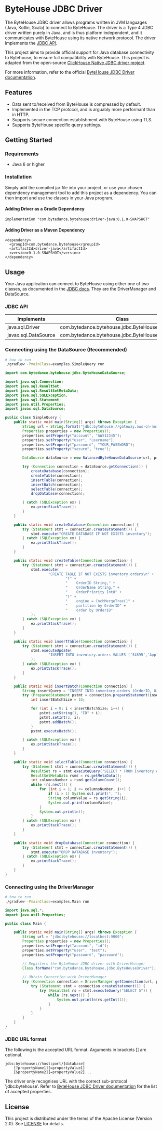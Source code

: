 
# ByteHouse JDBC Driver

The ByteHouse JDBC driver allows programs written in JVM languages (Java, Kotlin, Scala) to connect to ByteHouse.
The driver is a Type 4 JDBC driver written purely in Java, and is thus platform independent, and it communicates 
with ByteHouse using its native network protocol. The driver implements the 
<a href="https://docs.oracle.com/javase/8/docs/api/java/sql/package-summary.html">JDBC API</a>.

This project aims to provide official support for Java database connectivity to Bytehouse, to ensure full compatibility
with ByteHouse. This project is adapted from the open-source
<a href="https://github.com/housepower/ClickHouse-Native-JDBC">ClickHouse Native JDBC driver project</a>.

For more information, refer to the official 
<a href="https://bytedance.feishu.cn/wiki/wikcns7hYkiy8nqxxwN2X6LXfFh">ByteHouse JDBC Driver documentation</a>.

## Features

- Data sent to/received from ByteHouse is compressed by default.
- Implemented in the TCP protocol, and is arguably more performant than in HTTP.
- Supports secure connection establishment with ByteHouse using TLS.
- Supports ByteHouse specific query settings.

## Getting Started

### Requirements
- Java 8 or higher

### Installation
Simply add the compiled jar file into your project, or use your chosen dependency 
management tool to add this project as a dependency. You can then import and use the classes
in your Java program.

#### Adding Driver as a Gradle Dependency
```
implementation "com.bytedance.bytehouse:driver-java:0.1.0-SNAPSHOT"
```

#### Adding Driver as a Maven Dependency
```
<dependency>
  <groupId>com.bytedance.bytehouse</groupId>
  <artifactId>driver-java</artifactId>
  <version>0.1.0-SNAPSHOT</version>
</dependency>
```

## Usage

Your Java application can connect to ByteHouse using either one of two classes, as documented in the 
<a href="https://docs.oracle.com/javase/tutorial/jdbc/basics/connecting.html">JDBC docs</a>.
They are the DriverManager and DataSource.

### JDBC API
Implements           | Class
---                  | ---
java.sql.Driver      | com.bytedance.bytehouse.jdbc.ByteHouseDriver
javax.sql.DataSource | com.bytedance.bytehouse.jdbc.ByteHouseDataSource

### Connecting using the DataSource (Recommended)
```bash
# how to run
./gradlew -PmainClass=examples.SimpleQuery run
```
```java
import com.bytedance.bytehouse.jdbc.ByteHouseDataSource;

import java.sql.Connection;
import java.sql.ResultSet;
import java.sql.ResultSetMetaData;
import java.sql.SQLException;
import java.sql.Statement;
import java.util.Properties;
import javax.sql.DataSource;

public class SimpleQuery {
    public static void main(String[] args) throws Exception {
        String url = String.format("jdbc:bytehouse://gateway.aws-cn-north-1.bytehouse.cn:19000");
        Properties properties = new Properties();
        properties.setProperty("account", "AWS12345");
        properties.setProperty("user", "username");
        properties.setProperty("password", "YOUR_PASSWORD");
        properties.setProperty("secure", "true");

        DataSource dataSource = new BalancedByteHouseDataSource(url, properties);

        try (Connection connection = dataSource.getConnection()) {
            createDatabase(connection);
            createTable(connection);
            insertTable(connection);
            insertBatch(connection);
            selectTable(connection);
            dropDatabase(connection);

        } catch (SQLException ex) {
            ex.printStackTrace();
        }
    }

    public static void createDatabase(Connection connection) {
        try (Statement stmt = connection.createStatement()) {
            stmt.execute("CREATE DATABASE IF NOT EXISTS inventory");
        } catch (SQLException ex) {
            ex.printStackTrace();
        }
    }

    public static void createTable(Connection connection) {
        try (Statement stmt = connection.createStatement()) {
            stmt.execute(
                    "CREATE TABLE IF NOT EXISTS inventory.orders\n" +
                            "(" +
                            "    OrderID String," +
                            "    OrderName String," +
                            "    OrderPriority Int8" +
                            ")" +
                            "    engine = CnchMergeTree()" +
                            "    partition by OrderID" +
                            "    order by OrderID"
            );
        } catch (SQLException ex) {
            ex.printStackTrace();
        }
    }

    public static void insertTable(Connection connection) {
        try (Statement stmt = connection.createStatement()) {
            stmt.executeUpdate(
                    "INSERT INTO inventory.orders VALUES ('54895','Apple',12)"
            );
        } catch (SQLException ex) {
            ex.printStackTrace();
        }
    }

    public static void insertBatch(Connection connection) {
        String insertQuery = "INSERT INTO inventory.orders (OrderID, OrderName, OrderPriority) VALUES (?,'Apple',?)";
        try (PreparedStatement pstmt = connection.prepareStatement(insertQuery)) {
            int insertBatchSize = 10;

            for (int i = 0; i < insertBatchSize; i++) {
                pstmt.setString(1, "ID" + i);
                pstmt.setInt(2, i);
                pstmt.addBatch();
            }
            pstmt.executeBatch();

        } catch (SQLException ex) {
            ex.printStackTrace();
        }
    }

    public static void selectTable(Connection connection) {
        try (Statement stmt = connection.createStatement()) {
            ResultSet rs = stmt.executeQuery("SELECT * FROM inventory.orders");
            ResultSetMetaData rsmd = rs.getMetaData();
            int columnsNumber = rsmd.getColumnCount();
            while (rs.next()) {
                for (int i = 1; i <= columnsNumber; i++) {
                    if (i > 1) System.out.print(", ");
                    String columnValue = rs.getString(i);
                    System.out.print(columnValue);
                }
                System.out.println();
            }
        } catch (SQLException ex) {
            ex.printStackTrace();
        }
    }

    public static void dropDatabase(Connection connection) {
        try (Statement stmt = connection.createStatement()) {
            stmt.execute("DROP DATABASE inventory");
        } catch (SQLException ex) {
            ex.printStackTrace();
        }
    }
}
```

### Connecting using the DriverManager
```bash
# how to run
./gradlew -PmainClass=examples.Main run
```
```java
import java.sql.*;
import java.util.Properties;

public class Main {

    public static void main(String[] args) throws Exception {
        String url = "jdbc:bytehouse://localhost:9000";
        Properties properties = new Properties();
        properties.setProperty("account", "id");
        properties.setProperty("user", "test");
        properties.setProperty("password", "password");

        // Registers the ByteHouse JDBC driver with DriverManager
        Class.forName("com.bytedance.bytehouse.jdbc.ByteHouseDriver");
        
        // Obtain Connection with DriverManager
        try (Connection connection = DriverManager.getConnection(url, properties)) {
            try (Statement stmt = connection.createStatement()) {
                try (ResultSet rs = stmt.executeQuery("SELECT 5")) {
                    while (rs.next()) {
                        System.out.println(rs.getInt(1));
                    }
                }
            }
        }
    }
}
```

### JDBC URL format
The following is the accepted URL format. Arguments in brackets [] are optional.
```
jdbc:bytehouse://host:port/[database]
    [?propertyName1][=propertyValue1]
    [&propertyName2][=propertyValue2]...
```

The driver only recognises URL with the correct sub-protocol 'jdbc:bytehouse'.
Refer to <a href="https://bytedance.feishu.cn/wiki/wikcns7hYkiy8nqxxwN2X6LXfFh">ByteHouse JDBC Driver documentation</a>
for the list of accepted properties.

## License

This project is distributed under the terms of the Apache License (Version 2.0). See [LICENSE](LICENSE) for details.
